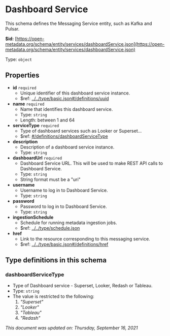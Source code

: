 # Dashboard Service

This schema defines the Messaging Service entity, such as Kafka and Pulsar.

**$id:** [https://open-metadata.org/schema/entity/services/dashboardService.json](https://open-metadata.org/schema/entity/services/dashboardService.json)

Type: `object`

## Properties

* **id** `required`
  * Unique identifier of this dashboard service instance.
  * $ref: [../../type/basic.json\#/definitions/uuid](../types/basic.md#uuid)
* **name** `required`
  * Name that identifies this dashboard service.
  * Type: `string`
  * Length: between 1 and 64
* **serviceType** `required`
  * Type of dashboard services such as Looker or Superset...
  * $ref: [\#/definitions/dashboardServiceType](dashboardservice.md#dashboardservicetype)
* **description**
  * Description of a dashboard service instance.
  * Type: `string`
* **dashboardUrl** `required`
  * Dashboard Service URL. This will be used to make REST API calls to Dashboard Service.
  * Type: `string`
  * String format must be a "uri"
* **username**
  * Username to log in to Dashboard Service.
  * Type: `string`
* **password**
  * Password to log in to Dashboard Service.
  * Type: `string`
* **ingestionSchedule**
  * Schedule for running metadata ingestion jobs.
  * $ref: [../../type/schedule.json](../types/schedule.md)
* **href**
  * Link to the resource corresponding to this messaging service.
  * $ref: [../../type/basic.json\#/definitions/href](../types/basic.md#href)

## Type definitions in this schema

### dashboardServiceType

* Type of Dashboard service - Superset, Looker, Redash or Tableau.
* Type: `string`
* The value is restricted to the following: 
  1. _"Superset"_
  2. _"Looker"_
  3. _"Tableau"_
  4. _"Redash"_

_This document was updated on: Thursday, September 16, 2021_

